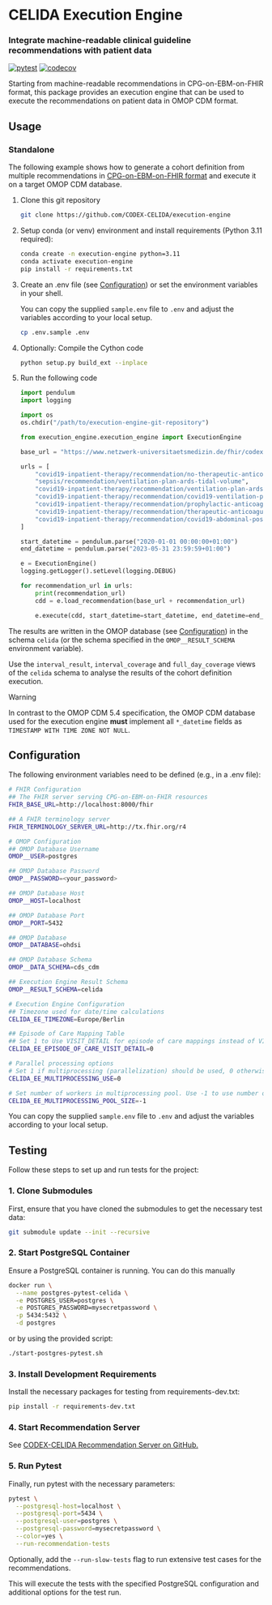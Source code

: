 CELIDA Execution Engine
============================
### Integrate machine-readable clinical guideline recommendations with patient data

[![pytest](https://github.com/CODEX-CELIDA/execution-engine/actions/workflows/test.yml/badge.svg)](https://github.com/CODEX-CELIDA/execution-engine/actions/workflows/test.yml)
[![codecov](https://codecov.io/github/CODEX-CELIDA/execution-engine/branch/main/graph/badge.svg?token=XKACAB96VQ)](https://codecov.io/github/CODEX-CELIDA/execution-engine)



Starting from machine-readable recommendations in CPG-on-EBM-on-FHIR format, this package provides an execution engine
that can be used to execute the recommendations on patient data in OMOP CDM format.

Usage
-----

### Standalone


The following example shows how to generate a cohort definition from multiple recommendations in [CPG-on-EBM-on-FHIR format](https://ceosys.github.io/cpg-on-ebm-on-fhir/)
and execute it on a target OMOP CDM database.

1. Clone this git repository
    ```bash
    git clone https://github.com/CODEX-CELIDA/execution-engine
    ```

2. Setup conda (or venv) environment and install requirements (Python 3.11 required):
    ```bash
    conda create -n execution-engine python=3.11
    conda activate execution-engine
    pip install -r requirements.txt
    ```

3. Create an .env file (see [Configuration](#configuration)) or set the environment variables in your shell.

   You can copy the supplied `sample.env` file to `.env` and adjust the variables according to your local setup.
   ```bash
   cp .env.sample .env
   ```

4. Optionally: Compile the Cython code
    ```bash
    python setup.py build_ext --inplace
    ```

5. Run the following code

   ```python
   import pendulum
   import logging

   import os
   os.chdir("/path/to/execution-engine-git-repository")

   from execution_engine.execution_engine import ExecutionEngine

   base_url = "https://www.netzwerk-universitaetsmedizin.de/fhir/codex-celida/guideline/"

   urls = [
       "covid19-inpatient-therapy/recommendation/no-therapeutic-anticoagulation",
       "sepsis/recommendation/ventilation-plan-ards-tidal-volume",
       "covid19-inpatient-therapy/recommendation/ventilation-plan-ards-tidal-volume",
       "covid19-inpatient-therapy/recommendation/covid19-ventilation-plan-peep",
       "covid19-inpatient-therapy/recommendation/prophylactic-anticoagulation",
       "covid19-inpatient-therapy/recommendation/therapeutic-anticoagulation",
       "covid19-inpatient-therapy/recommendation/covid19-abdominal-positioning-ards",
   ]

   start_datetime = pendulum.parse("2020-01-01 00:00:00+01:00")
   end_datetime = pendulum.parse("2023-05-31 23:59:59+01:00")

   e = ExecutionEngine()
   logging.getLogger().setLevel(logging.DEBUG)

   for recommendation_url in urls:
       print(recommendation_url)
       cdd = e.load_recommendation(base_url + recommendation_url)

       e.execute(cdd, start_datetime=start_datetime, end_datetime=end_datetime)
   ```

The results are written in the OMOP database (see [Configuration](#configuration)) in the schema `celida` (or the schema specified
in the `OMOP__RESULT_SCHEMA` environment variable).

Use the `interval_result`, `interval_coverage` and `full_day_coverage` views of the `celida` schema to analyse the
results of the cohort definition execution.

> [!WARNING]
> In contrast to the OMOP CDM 5.4 specification, the OMOP CDM database used for the execution engine
> **must** implement all `*_datetime` fields as `TIMESTAMP WITH TIME ZONE NOT NULL`.


## Configuration

The following environment variables need to be defined (e.g., in a .env file):

``` bash
# FHIR Configuration
## The FHIR server serving CPG-on-EBM-on-FHIR resources
FHIR_BASE_URL=http://localhost:8000/fhir

## A FHIR terminology server
FHIR_TERMINOLOGY_SERVER_URL=http://tx.fhir.org/r4

# OMOP Configuration
## OMOP Database Username
OMOP__USER=postgres

## OMOP Database Password
OMOP__PASSWORD=<your_password>

## OMOP Database Host
OMOP__HOST=localhost

## OMOP Database Port
OMOP__PORT=5432

## OMOP Database
OMOP__DATABASE=ohdsi

## OMOP Database Schema
OMOP__DATA_SCHEMA=cds_cdm

## Execution Engine Result Schema
OMOP__RESULT_SCHEMA=celida

# Execution Engine Configuration
## Timezone used for date/time calculations
CELIDA_EE_TIMEZONE=Europe/Berlin

## Episode of Care Mapping Table
## Set 1 to Use VISIT_DETAIL for episode of care mappings instead of VISIT_OCCURRENCE
CELIDA_EE_EPISODE_OF_CARE_VISIT_DETAIL=0

# Parallel processing options
# Set 1 if multiprocessing (parallelization) should be used, 0 otherwise
CELIDA_EE_MULTIPROCESSING_USE=0

# Set number of workers in multiprocessing pool. Use -1 to use number of available cpu cores.
CELIDA_EE_MULTIPROCESSING_POOL_SIZE=-1

```

You can copy the supplied `sample.env` file to `.env` and adjust the variables according to your local setup.

## Testing

Follow these steps to set up and run tests for the project:

### 1. Clone Submodules

First, ensure that you have cloned the submodules to get the necessary test data:

```bash
git submodule update --init --recursive
```

### 2. Start PostgreSQL Container

Ensure a PostgreSQL container is running. You can do this manually

```bash
docker run \
  --name postgres-pytest-celida \
  -e POSTGRES_USER=postgres \
  -e POSTGRES_PASSWORD=mysecretpassword \
  -p 5434:5432 \
  -d postgres
```

or by using the provided script:

```bash
./start-postgres-pytest.sh
```

### 3. Install Development Requirements

Install the necessary packages for testing from requirements-dev.txt:

```bash
pip install -r requirements-dev.txt
```

### 4. Start Recommendation Server
See [CODEX-CELIDA Recommendation Server on GitHub.](https://github.com/CODEX-CELIDA/recommendation-server)

### 5. Run Pytest

Finally, run pytest with the necessary parameters:

```bash
pytest \
  --postgresql-host=localhost \
  --postgresql-port=5434 \
  --postgresql-user=postgres \
  --postgresql-password=mysecretpassword \
  --color=yes \
  --run-recommendation-tests
```
Optionally, add the `--run-slow-tests` flag to run extensive test cases for the recommendations.

This will execute the tests with the specified PostgreSQL configuration and additional options for the test run.
